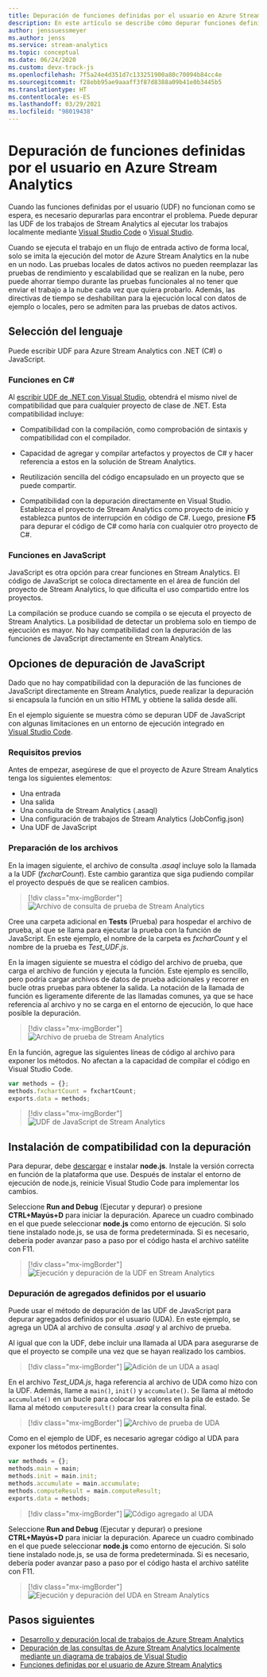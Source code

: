 ```yaml
---
title: Depuración de funciones definidas por el usuario en Azure Stream Analytics
description: En este artículo se describe cómo depurar funciones definidas por el usuario en Azure Stream Analytics.
author: jenssuessmeyer
ms.author: jenss
ms.service: stream-analytics
ms.topic: conceptual
ms.date: 06/24/2020
ms.custom: devx-track-js
ms.openlocfilehash: 7f5a24e4d351d7c133251900a80c70094b84cc4e
ms.sourcegitcommit: f28ebb95ae9aaaff3f87d8388a09b41e0b3445b5
ms.translationtype: HT
ms.contentlocale: es-ES
ms.lasthandoff: 03/29/2021
ms.locfileid: "98019438"
---
```

# <a name="debug-user-defined-functions-in-azure-stream-analytics"></a>Depuración de funciones definidas por el usuario en Azure Stream Analytics 

Cuando las funciones definidas por el usuario (UDF) no funcionan como se espera, es necesario depurarlas para encontrar el problema. Puede depurar las UDF de los trabajos de Stream Analytics al ejecutar los trabajos localmente mediante [Visual Studio Code](visual-studio-code-local-run-live-input.md) o [Visual Studio](stream-analytics-vs-tools-local-run.md).

Cuando se ejecuta el trabajo en un flujo de entrada activo de forma local, solo se imita la ejecución del motor de Azure Stream Analytics en la nube en un nodo. Las pruebas locales de datos activos no pueden reemplazar las pruebas de rendimiento y escalabilidad que se realizan en la nube, pero puede ahorrar tiempo durante las pruebas funcionales al no tener que enviar el trabajo a la nube cada vez que quiera probarlo. Además, las directivas de tiempo se deshabilitan para la ejecución local con datos de ejemplo o locales, pero se admiten para las pruebas de datos activos.

## <a name="pick-your-language"></a>Selección del lenguaje

Puede escribir UDF para Azure Stream Analytics con .NET (C#) o JavaScript. 

### <a name="functions-in-c"></a>Funciones en C# 

Al [escribir UDF de .NET con Visual Studio](stream-analytics-edge-csharp-udf-methods.md), obtendrá el mismo nivel de compatibilidad que para cualquier proyecto de clase de .NET. Esta compatibilidad incluye:

* Compatibilidad con la compilación, como comprobación de sintaxis y compatibilidad con el compilador.

* Capacidad de agregar y compilar artefactos y proyectos de C# y hacer referencia a estos en la solución de Stream Analytics. 

* Reutilización sencilla del código encapsulado en un proyecto que se puede compartir. 

* Compatibilidad con la depuración directamente en Visual Studio. Establezca el proyecto de Stream Analytics como proyecto de inicio y establezca puntos de interrupción en código de C#. Luego, presione **F5** para depurar el código de C# como haría con cualquier otro proyecto de C#. 

### <a name="functions-in-javascript"></a>Funciones en JavaScript

JavaScript es otra opción para crear funciones en Stream Analytics. El código de JavaScript se coloca directamente en el área de función del proyecto de Stream Analytics, lo que dificulta el uso compartido entre los proyectos.

La compilación se produce cuando se compila o se ejecuta el proyecto de Stream Analytics. La posibilidad de detectar un problema solo en tiempo de ejecución es mayor. No hay compatibilidad con la depuración de las funciones de JavaScript directamente en Stream Analytics.

## <a name="debug-options-for-javascript"></a>Opciones de depuración de JavaScript

Dado que no hay compatibilidad con la depuración de las funciones de JavaScript directamente en Stream Analytics, puede realizar la depuración si encapsula la función en un sitio HTML y obtiene la salida desde allí.

En el ejemplo siguiente se muestra cómo se depuran UDF de JavaScript con algunas limitaciones en un entorno de ejecución integrado en [Visual Studio Code](quick-create-visual-studio-code.md).

### <a name="prerequisites"></a>Requisitos previos

Antes de empezar, asegúrese de que el proyecto de Azure Stream Analytics tenga los siguientes elementos:

* Una entrada 
* Una salida 
* Una consulta de Stream Analytics (.asaql) 
* Una configuración de trabajos de Stream Analytics (JobConfig.json)
* Una UDF de JavaScript

### <a name="prepare-files"></a>Preparación de los archivos

En la imagen siguiente, el archivo de consulta *.asaql* incluye solo la llamada a la UDF (*fxcharCount*). Este cambio garantiza que siga pudiendo compilar el proyecto después de que se realicen cambios.

> [!div class="mx-imgBorder"]
> ![Archivo de consulta de prueba de Stream Analytics](./media/debug-user-defined-functions/asaql-file.png)

Cree una carpeta adicional en **Tests** (Prueba) para hospedar el archivo de prueba, al que se llama para ejecutar la prueba con la función de JavaScript. En este ejemplo, el nombre de la carpeta es *fxcharCount* y el nombre de la prueba es *Test_UDF.js*. 

En la imagen siguiente se muestra el código del archivo de prueba, que carga el archivo de función y ejecuta la función. Este ejemplo es sencillo, pero podría cargar archivos de datos de prueba adicionales y recorrer en bucle otras pruebas para obtener la salida. La notación de la llamada de función es ligeramente diferente de las llamadas comunes, ya que se hace referencia al archivo y no se carga en el entorno de ejecución, lo que hace posible la depuración. 

> [!div class="mx-imgBorder"]
> ![Archivo de prueba de Stream Analytics](./media/debug-user-defined-functions/test-file.png)

En la función, agregue las siguientes líneas de código al archivo para exponer los métodos. No afectan a la capacidad de compilar el código en Visual Studio Code.

```javascript
var methods = {};
methods.fxchartCount = fxchartCount;
exports.data = methods;
``` 

> [!div class="mx-imgBorder"]
> ![UDF de JavaScript de Stream Analytics](./media/debug-user-defined-functions/udf-file.png)
  
## <a name="install-debug-support"></a>Instalación de compatibilidad con la depuración

Para depurar, debe [descargar](https://nodejs.org/en/download/) e instalar **node.js**. Instale la versión correcta en función de la plataforma que use. Después de instalar el entorno de ejecución de node.js, reinicie Visual Studio Code para implementar los cambios. 

Seleccione **Run and Debug** (Ejecutar y depurar) o presione **CTRL+Mayús+D** para iniciar la depuración. Aparece un cuadro combinado en el que puede seleccionar **node.js** como entorno de ejecución. Si solo tiene instalado node.js, se usa de forma predeterminada. Si es necesario, debería poder avanzar paso a paso por el código hasta el archivo satélite con F11. 

> [!div class="mx-imgBorder"]
> ![Ejecución y depuración de la UDF en Stream Analytics](./media/debug-user-defined-functions/run-debug-udf.png)

### <a name="debug-user-defined-aggregates"></a>Depuración de agregados definidos por el usuario 

Puede usar el método de depuración de las UDF de JavaScript para depurar agregados definidos por el usuario (UDA). En este ejemplo, se agrega un UDA al archivo de consulta *.asaql* y al archivo de prueba.

Al igual que con la UDF, debe incluir una llamada al UDA para asegurarse de que el proyecto se compile una vez que se hayan realizado los cambios. 

> [!div class="mx-imgBorder"]
> ![Adición de un UDA a asaql](./media/debug-user-defined-functions/asaql-uda.png)

En el archivo *Test_UDA.js*, haga referencia al archivo de UDA como hizo con la UDF. Además, llame a `main()`, `init()` y `accumulate()`. Se llama al método `accumulate()` en un bucle para colocar los valores en la pila de estado. Se llama al método `computeresult()` para crear la consulta final. 

> [!div class="mx-imgBorder"]
> ![Archivo de prueba de UDA](./media/debug-user-defined-functions/uda-test.png)

Como en el ejemplo de UDF, es necesario agregar código al UDA para exponer los métodos pertinentes.

```javascript
var methods = {};
methods.main = main;
methods.init = main.init;
methods.accumulate = main.accumulate;
methods.computeResult = main.computeResult;
exports.data = methods;
``` 

> [!div class="mx-imgBorder"]
> ![Código agregado al UDA](./media/debug-user-defined-functions/uda-expose-methods.png)

Seleccione **Run and Debug** (Ejecutar y depurar) o presione **CTRL+Mayús+D** para iniciar la depuración. Aparece un cuadro combinado en el que puede seleccionar **node.js** como entorno de ejecución. Si solo tiene instalado node.js, se usa de forma predeterminada. Si es necesario, debería poder avanzar paso a paso por el código hasta el archivo satélite con F11.

> [!div class="mx-imgBorder"]
> ![Ejecución y depuración del UDA en Stream Analytics](./media/debug-user-defined-functions/run-debug-uda.png)


## <a name="next-steps"></a>Pasos siguientes

* [Desarrollo y depuración local de trabajos de Azure Stream Analytics](develop-locally.md)
* [Depuración de las consultas de Azure Stream Analytics localmente mediante un diagrama de trabajos de Visual Studio](debug-locally-using-job-diagram.md)
* [Funciones definidas por el usuario de Azure Stream Analytics](functions-overview.md)
 
